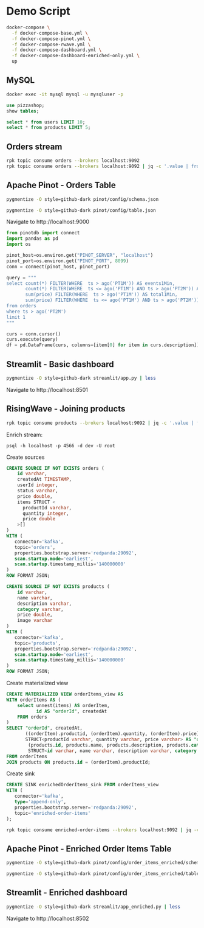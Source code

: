 # Demo Script

```bash
docker-compose \
  -f docker-compose-base.yml \
  -f docker-compose-pinot.yml \
  -f docker-compose-rwave.yml \
  -f docker-compose-dashboard.yml \
  -f docker-compose-dashboard-enriched-only.yml \
  up
```

## MySQL

```bash
docker exec -it mysql mysql -u mysqluser -p
```

```sql
use pizzashop;
show tables;
```

```sql
select * from users LIMIT 10;
select * from products LIMIT 5;
```

## Orders stream

```bash
rpk topic consume orders --brokers localhost:9092
rpk topic consume orders --brokers localhost:9092 | jq -c '.value | fromjson'
```

## Apache Pinot - Orders Table

```bash
pygmentize -O style=github-dark pinot/config/schema.json
```

```bash
pygmentize -O style=github-dark pinot/config/table.json
```

Navigate to http://localhost:9000

```python
from pinotdb import connect
import pandas as pd
import os

pinot_host=os.environ.get("PINOT_SERVER", "localhost")
pinot_port=os.environ.get("PINOT_PORT", 8099)
conn = connect(pinot_host, pinot_port)

query = """
select count(*) FILTER(WHERE  ts > ago('PT1M')) AS events1Min,
       count(*) FILTER(WHERE  ts <= ago('PT1M') AND ts > ago('PT2M')) AS events1Min2Min,
       sum(price) FILTER(WHERE  ts > ago('PT1M')) AS total1Min,
       sum(price) FILTER(WHERE  ts <= ago('PT1M') AND ts > ago('PT2M')) AS total1Min2Min
from orders 
where ts > ago('PT2M')
limit 1
"""

curs = conn.cursor()
curs.execute(query)
df = pd.DataFrame(curs, columns=[item[0] for item in curs.description])
```

## Streamlit - Basic dashboard

```bash
pygmentize -O style=github-dark streamlit/app.py | less
```

Navigate to http://localhost:8501


## RisingWave - Joining products

```bash
rpk topic consume products --brokers localhost:9092 | jq -c '.value | fromjson'
```

Enrich stream:

```
psql -h localhost -p 4566 -d dev -U root
```

Create sources

```sql
CREATE SOURCE IF NOT EXISTS orders (
    id varchar,
    createdAt TIMESTAMP,
    userId integer,
    status varchar,
    price double,
    items STRUCT <
      productId varchar,
      quantity integer,
      price double
    >[]
)
WITH (
   connector='kafka',
   topic='orders',
   properties.bootstrap.server='redpanda:29092',
   scan.startup.mode='earliest',
   scan.startup.timestamp_millis='140000000'
)
ROW FORMAT JSON;

CREATE SOURCE IF NOT EXISTS products (
    id varchar,
    name varchar,
    description varchar,
    category varchar,
    price double,
    image varchar
)
WITH (
   connector='kafka',
   topic='products',
   properties.bootstrap.server='redpanda:29092',
   scan.startup.mode='earliest',
   scan.startup.timestamp_millis='140000000'
)
ROW FORMAT JSON;
```

Create materialized view

```sql
CREATE MATERIALIZED VIEW orderItems_view AS
WITH orderItems AS (
    select unnest(items) AS orderItem, 
           id AS "orderId", createdAt           
    FROM orders
)
SELECT "orderId", createdAt,
       ((orderItem).productid, (orderItem).quantity, (orderItem).price)::
       STRUCT<productId varchar, quantity varchar, price varchar> AS "orderItem",
        (products.id, products.name, products.description, products.category, products.image, products.price)::
        STRUCT<id varchar, name varchar, description varchar, category varchar, image varchar, price varchar> AS product
FROM orderItems
JOIN products ON products.id = (orderItem).productId;
```

Create sink

```sql
CREATE SINK enrichedOrderItems_sink FROM orderItems_view 
WITH (
   connector='kafka',
   type='append-only',
   properties.bootstrap.server='redpanda:29092',
   topic='enriched-order-items'
);
```

```bash
rpk topic consume enriched-order-items --brokers localhost:9092 | jq -c '.value | fromjson'
```

## Apache Pinot - Enriched Order Items Table


```bash
pygmentize -O style=github-dark pinot/config/order_items_enriched/schema.json | less
```

```bash
pygmentize -O style=github-dark pinot/config/order_items_enriched/table.json | less
```

## Streamlit - Enriched dashboard

```bash
pygmentize -O style=github-dark streamlit/app_enriched.py | less
```

Navigate to http://localhost:8502
